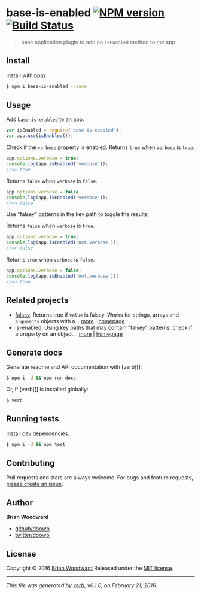 # base-is-enabled [![NPM version](https://img.shields.io/npm/v/base-is-enabled.svg)](https://www.npmjs.com/package/base-is-enabled) [![Build Status](https://img.shields.io/travis/node-base/base-is-enabled.svg)](https://travis-ci.org/node-base/base-is-enabled)

> base application plugin to add an `isEnabled` method to the app

## Install

Install with [npm](https://www.npmjs.com/):

```sh
$ npm i base-is-enabled --save
```

## Usage

Add `base-is-enabled` to an app.

```js
var isEnabled = require('base-is-enabled');
var app.use(isEnabled());
```

Check if the `verbose` property is enabled.
Returns `true` when `verbose` is `true`.

```js
app.options.verbose = true;
console.log(app.isEnabled('verbose'));
//=> true
```

Returns `false` when `verbose` is `false`.

```js
app.options.verbose = false;
console.log(app.isEnabled('verbose'));
//=> false
```

Use "falsey" patterns in the key path to toggle the results.

Returns `false` when `verbose` is `true`.

```js
app.options.verbose = true;
console.log(app.isEnabled('not.verbose'));
//=> false
```

Returns `true` when `verbose` is `false`.

```js
app.options.verbose = false;
console.log(app.isEnabled('not.verbose'));
//=> true
```

## Related projects

* [falsey](https://www.npmjs.com/package/falsey): Returns true if `value` is falsey. Works for strings, arrays and `arguments` objects with a… [more](https://www.npmjs.com/package/falsey) | [homepage](https://github.com/jonschlinkert/falsey)
* [is-enabled](https://www.npmjs.com/package/is-enabled): Using key paths that may contain "falsey" patterns, check if a property on an object… [more](https://www.npmjs.com/package/is-enabled) | [homepage](https://github.com/doowb/is-enabled)

## Generate docs

Generate readme and API documentation with [verb][]:

```sh
$ npm i -d && npm run docs
```

Or, if [verb][] is installed globally:

```sh
$ verb
```

## Running tests

Install dev dependencies:

```sh
$ npm i -d && npm test
```

## Contributing

Pull requests and stars are always welcome. For bugs and feature requests, [please create an issue](https://github.com/doowb/base-is-enabled/issues/new).

## Author

**Brian Woodward**

* [github/doowb](https://github.com/doowb)
* [twitter/doowb](http://twitter.com/doowb)

## License

Copyright © 2016 [Brian Woodward](https://github.com/doowb)
Released under the [MIT license](https://github.com/node-base/base-is-enabled/blob/master/LICENSE).

***

_This file was generated by [verb](https://github.com/verbose/verb), v0.1.0, on February 21, 2016._